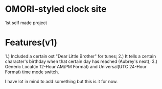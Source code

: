 # OMORI-styled clock site
1st self made project

# Features(v1)
   1.) Included a certain ost "Dear Little Brother" for tunes;
   2.) It tells a certain character's birthday when that certain day has reached (Aubrey's next);
   3.) Generic Local(in 12-Hour AM/PM Format) and Universal(UTC 24-Hour Format) time mode switch.
 
I have lot in mind to add something but this is it for now.
